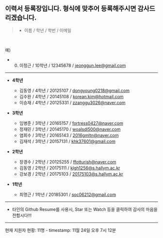 
## 이력서 등록장입니다. 형식에 맞추어 등록해주시면 감사드리겠습니다.

>  - 이름 / 학년 / 학번 / 이메일
<br>

예)

  - 0) 이정근 / 10학년 / 12345678 / jeonggun.lee@gmail.com

*  *  *
  
* **4학년**
  - 김동영 / 4학년 / 20125107 / dongyoung0218@gmail.com
  - 김수완 / 4학년 / 20145108 / korean.kim@hotmail.com
  - 이승재 / 4학년 / 20125331 / zzanggu3026@naver.com  
  
* **3학년**
  - 임병준 / 3학년 / 20165157 / fortress0427@naver.com
  - 정재민 / 3학년 / 20145170 / woalsdl500@naver.com
  - 염희수 / 3학년 / 20165143  / 2016gmltn@naver.com
  - 김재석 / 3학년 / 20157131 / khk37601@gmail.com

* **2학년**
  - 장경수 / 2학년 / 20125255 / ffotturish@naver.com 
  - 김동영 / 2학년 / 20175111 / klgh1256@s.hallym.ac.kr
  - 강보경 / 2학년 / 20175103 / 20175103@s.hallym.ac.kr  

* **1학년**
  - 최명근 / 1학년 / 20185301 / soc06212@gmail.com

*  *  *

  - 타인의 Github Resume를 사용시, Star 또는 Watch 등을 클릭하여 감사의 마음을 전합시다!!!
  
*  *  *
현재 지원자 현황: 11명 - timestamp: 11월 24일 오후 7시 12분
